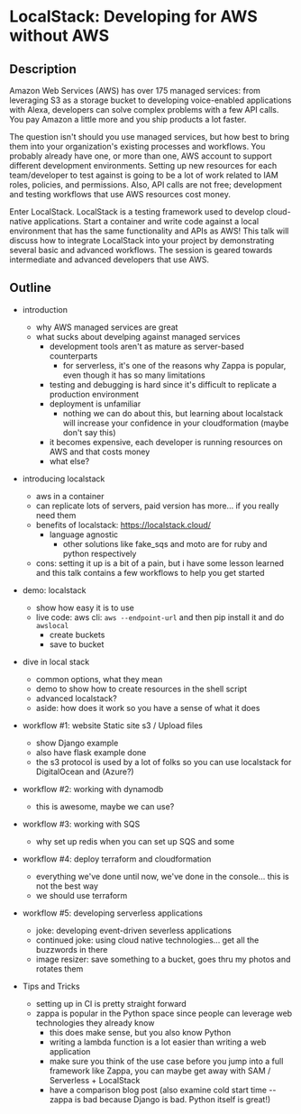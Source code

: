 # LocalStack: Developing for AWS without AWS

## Description

Amazon Web Services (AWS) has over 175 managed services: from leveraging S3 as a storage bucket to developing voice-enabled applications with Alexa, developers can solve complex problems with a few API calls. You pay Amazon a little more and you ship products a lot faster.

The question isn't should you use managed services, but how best to bring them into your organization's existing processes and workflows. You probably already have one, or more than one, AWS account to support different development environments. Setting up new resources for each team/developer to test against is going to be a lot of work related to IAM roles, policies, and permissions. Also, API calls are not free; development and testing workflows that use AWS resources cost money.

Enter LocalStack. LocalStack is a testing framework used to develop cloud-native applications. Start a container and write code against a local environment that has the same functionality and APIs as AWS! This talk will discuss how to integrate LocalStack into your project by demonstrating several basic and advanced workflows. The session is geared towards intermediate and advanced developers that use AWS.

## Outline

- introduction
  - why AWS managed services are great
  - what sucks about develping against managed services
    - development tools aren't as mature as server-based counterparts
      - for serverless, it's one of the reasons why Zappa is popular, even though it has so many limitations
    - testing and debugging is hard since it's difficult to replicate a production environment
    - deployment is unfamiliar
      - nothing we can do about this, but learning about localstack will increase your confidence in your cloudformation (maybe don't say this)
    - it becomes expensive, each developer is running resources on AWS and that costs money
    - what else?

- introducing localstack
  - aws in a container
  - can replicate lots of servers, paid version has more... if you really need them
  - benefits of localstack: https://localstack.cloud/
    - language agnostic
      - other solutions like fake_sqs and moto are for ruby and python respectively
  - cons: setting it up is a bit of a pain, but i have some lesson learned and this talk contains a few workflows to help you get started

- demo: localstack
  - show how easy it is to use
  - live code: aws cli: `aws --endpoint-url` and then pip install it and do `awslocal`
    - create buckets
    - save to bucket

- dive in local stack
  - common options, what they mean
  - demo to show how to create resources in the shell script
  - advanced localstack?
  - aside: how does it work so you have a sense of what it does

- workflow #1: website Static site s3 / Upload files
  - show Django example
  - also have flask example done
  - the s3 protocol is used by a lot of folks so you can use localstack for DigitalOcean and (Azure?)

- workflow #2: working with dynamodb
  - this is awesome, maybe we can use?

- workflow #3: working with SQS
  - why set up redis when you can set up SQS and some

- workflow #4: deploy terraform and cloudformation
  - everything we've done until now, we've done in the console... this is not the best way
  - we should use terraform

- workflow #5: developing serverless applications
  - joke: developing event-driven severless applications
  - continued joke: using cloud native technologies... get all the buzzwords in there
  - image resizer: save something to a bucket, goes thru my photos and rotates them

- Tips and Tricks
  - setting up in CI is pretty straight forward
  - zappa is popular in the Python space since people can leverage web technologies they already know
    - this does make sense, but you also know Python
    - writing a lambda function is a lot easier than writing a web application
    - make sure you think of the use case before you jump into a full framework like Zappa, you can maybe get away with SAM / Serverless + LocalStack
    - have a comparison blog post (also examine cold start time -- zappa is bad because Django is bad. Python itself is great!)
